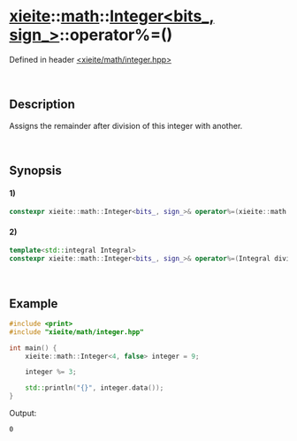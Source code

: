 # [xieite](../../../../../xieite.md)\:\:[math](../../../../../math.md)\:\:[Integer<bits_, sign_>](../../../../integer.md)\:\:operator%=\(\)
Defined in header [<xieite/math/integer.hpp>](../../../../../../../include/xieite/math/integer.hpp)

&nbsp;

## Description
Assigns the remainder after division of this integer with another.

&nbsp;

## Synopsis
#### 1)
```cpp
constexpr xieite::math::Integer<bits_, sign_>& operator%=(xieite::math::Integer<bits_, sign_> divisor) noexcept;
```
#### 2)
```cpp
template<std::integral Integral>
constexpr xieite::math::Integer<bits_, sign_>& operator%=(Integral divisor) noexcept;
```

&nbsp;

## Example
```cpp
#include <print>
#include "xieite/math/integer.hpp"

int main() {
    xieite::math::Integer<4, false> integer = 9;

    integer %= 3;

    std::println("{}", integer.data());
}
```
Output:
```
0
```
